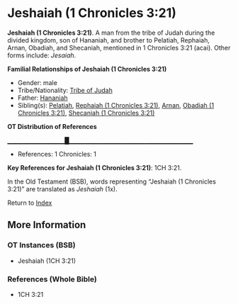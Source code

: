 # Jeshaiah (1 Chronicles 3:21)
**Jeshaiah (1 Chronicles 3:21)**. 
A man from the tribe of Judah during the divided kingdom, son of Hananiah, and brother to Pelatiah, Rephaiah, Arnan, Obadiah, and Shecaniah, mentioned in 1 Chronicles 3:21 (acai). 
Other forms include: 
*Jesaiah*. 




**Familial Relationships of Jeshaiah (1 Chronicles 3:21)**


* Gender: male
* Tribe/Nationality: [Tribe of Judah](../../../groups/md/acai/Judah.md)
* Father: [Hananiah](Hananiah.md)
* Sibling(s): [Pelatiah](Pelatiah.md), [Rephaiah (1 Chronicles 3:21)](Rephaiah.2.md), [Arnan](Arnan.md), [Obadiah (1 Chronicles 3:21)](Obadiah.2.md), [Shecaniah (1 Chronicles 3:21)](Shecaniah.2.md)


**OT Distribution of References**

▁▁▁▁▁▁▁▁▁▁▁▁█▁▁▁▁▁▁▁▁▁▁▁▁▁▁▁▁▁▁▁▁▁▁▁▁▁▁
* References: 1 Chronicles: 1



**Key References for Jeshaiah (1 Chronicles 3:21)**: 
1CH 3:21. 


In the Old Testament (BSB), words representing “Jeshaiah (1 Chronicles 3:21)” are translated as 
*Jeshaiah* (1x). 




Return to [Index](00-Index.md)

## More Information

### OT Instances (BSB)

* Jeshaiah (1CH 3:21)



### References (Whole Bible)

* 1CH 3:21




